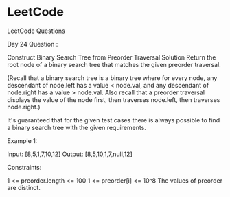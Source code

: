 # LeetCode
LeetCode Questions 

Day 24 Question :

Construct Binary Search Tree from Preorder Traversal
Solution
Return the root node of a binary search tree that matches the given preorder traversal.

(Recall that a binary search tree is a binary tree where for every node, any descendant of node.left has a value < node.val, and any descendant of node.right has a value > node.val.  Also recall that a preorder traversal displays the value of the node first, then traverses node.left, then traverses node.right.)

It's guaranteed that for the given test cases there is always possible to find a binary search tree with the given requirements.

Example 1:

Input: [8,5,1,7,10,12]
Output: [8,5,10,1,7,null,12]

 

Constraints:

1 <= preorder.length <= 100
1 <= preorder[i] <= 10^8
The values of preorder are distinct.